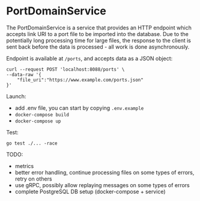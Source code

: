 # PortDomainService
The PortDomainService is a service that provides an HTTP endpoint which accepts link URI to a port file to be imported
into the database. Due to the potentially long processing time for large files, the response to the client is sent back
before the data is processed - all work is done asynchronously.

Endpoint is available at `/ports`, and accepts data as a JSON object:

```
curl --request POST 'localhost:8088/ports' \
--data-raw '{
    "file_uri":"https://www.example.com/ports.json"
}'
```

Launch:
- add .env file, you can start by copying `.env.example`
- `docker-compose build`
- `docker-compose up`

Test:
```
go test ./... -race
```

TODO:
- metrics
- better error handling, continue processing files on some types of errors, retry on others
- use gRPC, possibly allow replaying messages on some types of errors
- complete PostgreSQL DB setup (docker-compose + service)
